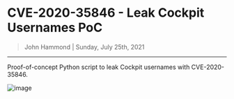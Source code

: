 # CVE-2020-35846 - Leak Cockpit Usernames PoC

> John Hammond | Sunday, July 25th, 2021

--------------------------------

Proof-of-concept Python script to leak Cockpit usernames with CVE-2020-35846.

![image](https://user-images.githubusercontent.com/6288722/126888786-2d37a4c6-47bc-4712-91ea-8e8c2a94fc67.png)
